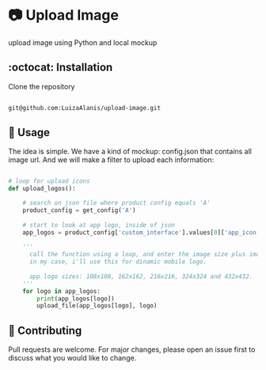 # :camera: Upload Image

upload image using Python and local mockup

## :octocat: Installation

Clone the repository

```bash

git@github.com:LuizaAlanis/upload-image.git

```

## :snake: Usage

The idea is simple. We have a kind of mockup: config.json that contains all image url. And we will make a filter to upload each information:

```python

# loop for upload icons
def upload_logos():

    # search on json file where product config equals 'A'
    product_config = get_config('A')
    
    # start to look at app logo, inside of json
    app_logos = product_config['custom_interface'].values[0]['app_icon']
    
    '''
      call the function using a loop, and enter the image size plus image name. 
      in my case, i'll use this for dinamic mobile logo.
    
      app logo sizes: 108x108, 162x162, 216x216, 324x324 and 432x432.
    '''
    for logo in app_logos:
        print(app_logos[logo])
        upload_file(app_logos[logo], logo)
```

## :rocket: Contributing

Pull requests are welcome. For major changes, please open an issue first
to discuss what you would like to change.
